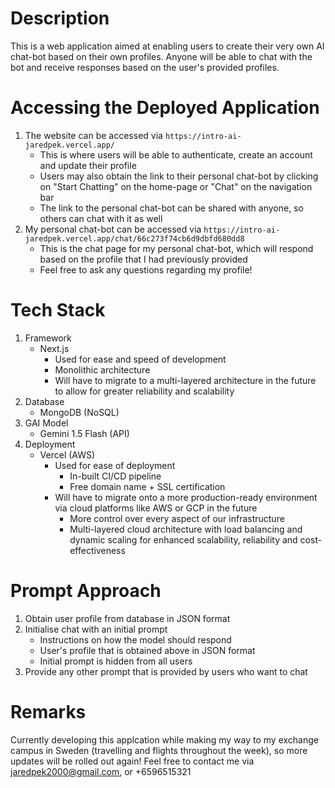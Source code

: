 # Description
This is a web application aimed at enabling users to create their very own AI chat-bot based on their own profiles. Anyone will be able to chat with the bot and receive responses based on the user's provided profiles.

# Accessing the Deployed Application
1. The website can be accessed via ```https://intro-ai-jaredpek.vercel.app/```
   - This is where users will be able to authenticate, create an account and update their profile
   - Users may also obtain the link to their personal chat-bot by clicking on "Start Chatting" on the home-page or "Chat" on the navigation bar
   - The link to the personal chat-bot can be shared with anyone, so others can chat with it as well
2. My personal chat-bot can be accessed via ```https://intro-ai-jaredpek.vercel.app/chat/66c273f74cb6d9dbfd680dd8```
   - This is the chat page for my personal chat-bot, which will respond based on the profile that I had previously provided
   - Feel free to ask any questions regarding my profile!

# Tech Stack
1. Framework
   - Next.js
      - Used for ease and speed of development
      - Monolithic architecture
      - Will have to migrate to a multi-layered architecture in the future to allow for greater reliability and scalability
2. Database
   - MongoDB (NoSQL)
3. GAI Model
   - Gemini 1.5 Flash (API)
5. Deployment
   - Vercel (AWS)
      - Used for ease of deployment
         - In-built CI/CD pipeline
         - Free domain name + SSL certification
      - Will have to migrate onto a more production-ready environment via cloud platforms like AWS or GCP in the future
         - More control over every aspect of our infrastructure
         - Multi-layered cloud architecture with load balancing and dynamic scaling for enhanced scalability, reliability and cost-effectiveness

# Prompt Approach
1. Obtain user profile from database in JSON format
2. Initialise chat with an initial prompt
   - Instructions on how the model should respond
   - User's profile that is obtained above in JSON format
   - Initial prompt is hidden from all users
3. Provide any other prompt that is provided by users who want to chat

# Remarks
Currently developing this applcation while making my way to my exchange campus in Sweden (travelling and flights throughout the week), so more updates will be rolled out again! Feel free to contact me via jaredpek2000@gmail.com, or +6596515321

